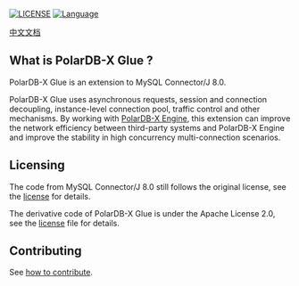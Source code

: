 
[![LICENSE](https://img.shields.io/badge/License-Apache%202.0-green.svg)](https://github.com/polardb/polardbx-sql/blob/main/LICENSE)
[![Language](https://img.shields.io/badge/Language-Java-blue.svg)](https://www.java.com/)

[中文文档](docs/zh_CN/README.md)

## What is PolarDB-X Glue ?
PolarDB-X Glue is an extension to MySQL Connector/J 8.0. 

PolarDB-X Glue uses asynchronous requests, session and connection decoupling, instance-level connection pool, traffic control and other mechanisms. By working with [PolarDB-X Engine](https://github.com/polardb/polardbx-engine), this extension can improve the network efficiency between third-party systems and PolarDB-X Engine and improve the stability in high concurrency multi-connection scenarios.


## Licensing
The code from MySQL Connector/J 8.0 still follows the original license, see the [license](https://github.com/mysql/mysql-connector-j/blob/release/8.0/LICENSE) for details.

The derivative code of PolarDB-X Glue is under the Apache License 2.0, see the [license](LICENSE) file for details.

## Contributing
See [how to contribute](https://github.com/polardb/polardbx-sql#contributing).
